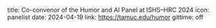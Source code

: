 title: Co-convenor of the Humor and AI Panel at ISHS–HRC 2024
icon: panelist
date: 2024-04-19
link: https://tamuc.edu/humor
gittime: off
